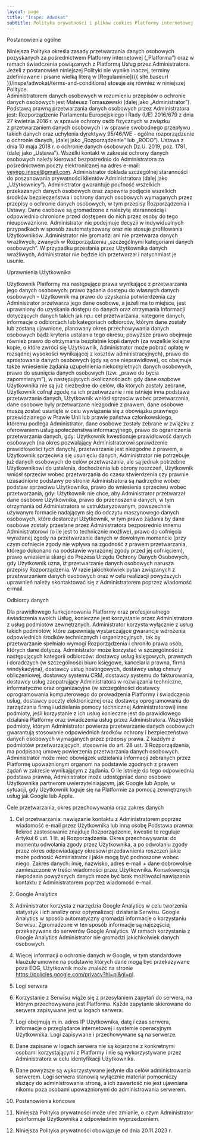 ```yaml
---
layout: page
title: "Inspe: Adwokat"
subtitle: Polityka prywatności i plików cookies Platformy internetowej Inspe (dalej jako „Polityka”)
---
```


Postanowienia ogólne

Niniejsza Polityka określa zasady przetwarzania danych osobowych pozyskanych za pośrednictwem Platformy internetowej („Platforma”) oraz w ramach świadczenia powiązanych z Platformą Usług przez Administratora. Jeżeli z postanowień niniejszej Polityki nie wynika inaczej, terminy zdefiniowane i pisane wielką literą w [Regulaminie]({{ site.baseurl }}/inspe/adwokat/terms-and-conditions) stosuje się również w niniejszej Polityce.  
Administratorem danych osobowych w rozumieniu przepisów o ochronie danych osobowych jest Mateusz Tomaszewski (dalej jako „Administrator”).
Podstawą prawną przetwarzania danych osobowych przez Administratora jest:
Rozporządzenie Parlamentu Europejskiego i Rady (UE) 2016/679 z dnia 27 kwietnia 2016 r. w sprawie ochrony osób fizycznych w związku z przetwarzaniem danych osobowych i w sprawie swobodnego przepływu takich danych oraz uchylenia dyrektywy 95/46/WE - ogólne rozporządzenie o ochronie danych, (dalej jako „Rozporządzenie” lub „RODO”). 
Ustawa z dnia 10 maja 2018 r. o ochronie danych osobowych Dz.U. 2019, poz. 1781, (dalej jako „Ustawa”).
Wszelki kontakt w zakresie ochrony danych osobowych należy kierować bezpośrednio do Administratora za pośrednictwem poczty elektronicznej na adres e-mail: yeyego.inspe@gmail.com.
Administrator dokłada szczególnej staranności do poszanowania prywatności klientów Administratora (dalej jako „Użytkownicy”). Administrator gwarantuje poufność wszelkich przekazanych danych osobowych oraz zapewnia podjęcie wszelkich środków bezpieczeństwa i ochrony danych osobowych wymaganych przez przepisy o ochronie danych osobowych, w tym przepisy Rozporządzenia i Ustawy. Dane osobowe są gromadzone z należytą starannością i odpowiednio chronione przed dostępem do nich przez osoby do tego nieupoważnione.
Administrator nie podejmuje decyzji w indywidualnych przypadkach w sposób zautomatyzowany oraz nie stosuje profilowania Użytkowników. Administrator nie gromadzi ani nie przetwarza danych wrażliwych, zwanych w Rozporządzeniu „szczególnymi kategoriami danych osobowych”. W przypadku przesłania przez Użytkownika danych wrażliwych, Administrator nie będzie ich przetwarzał i natychmiast je usunie. 

Uprawnienia Użytkownika

Użytkownik Platformy ma następujące prawa wynikające z przetwarzania jego danych osobowych:
prawo żądania dostępu do własnych danych osobowych – Użytkownik ma prawo do uzyskania potwierdzenia czy Administrator przetwarza jego dane osobowe, a jeżeli ma to miejsce, jest uprawniony do uzyskania dostępu do danych oraz otrzymania informacji dotyczących danych takich jak np.: cel przetwarzania, kategorie danych, informacje o odbiorcach lub kategoriach odbiorców, którym dane zostały lub zostaną ujawnione, planowany okres przechowywania danych osobowych bądź kryteria ustalania tego okresu; powyższe prawo obejmuje również prawo do otrzymania bezpłatnie kopii danych (za wszelkie kolejne kopie, o które zwróci się Użytkownik, Administrator może pobrać opłatę w rozsądnej wysokości wynikającej z kosztów administracyjnych),
prawo do sprostowania danych osobowych (gdy są one nieprawidłowe), co obejmuje także wniesienie żądania uzupełnienia niekompletnych danych osobowych,
prawo do usunięcia danych osobowych (tzw. „prawo do bycia zapomnianym”), w następujących okolicznościach: gdy dane osobowe Użytkownika nie są już niezbędne do celów, dla których zostały zebrane, Użytkownik cofnął zgodę na ich przetwarzanie i nie istnieje inna podstawa przetwarzania danych, Użytkownik wniósł sprzeciw wobec przetwarzania, dane osobowe były przetwarzane niezgodnie z prawem, dane osobowe muszą zostać usunięte w celu wywiązania się z obowiązku prawnego przewidzianego w Prawie Unii lub prawie państwa członkowskiego, któremu podlega Administrator, dane osobowe zostały zebrane w związku z oferowaniem usług społeczeństwa informacyjnego,
prawo do ograniczenia przetwarzania danych, gdy: Użytkownik kwestionuje prawidłowość danych osobowych (na okres pozwalający Administratorowi sprawdzenie prawidłowości tych danych), przetwarzanie jest niezgodne z prawem, a Użytkownik sprzeciwia się usunięciu danych, Administrator nie potrzebuje już danych osobowych do celów przetwarzania, ale są jednak potrzebne Użytkownikowi do ustalenia, dochodzenia lub obrony roszczeń, Użytkownik wniósł sprzeciw wobec przetwarzania do czasu stwierdzenia czy prawnie uzasadnione podstawy po stronie Administratora są nadrzędne wobec podstaw sprzeciwu Użytkownika,
prawo do wniesienia sprzeciwu wobec przetwarzania, gdy: Użytkownik nie chce, aby Administrator przetwarzał dane osobowe Użytkownika, 
prawo do przenoszenia danych, w tym otrzymania od Administratora w ustrukturyzowanym, powszechnie używanym formacie nadającym się do odczytu maszynowego danych osobowych, które dostarczył Użytkownik, w tym prawo żądania by dane osobowe zostały przesłane przez Administratora bezpośrednio innemu Administratorowi (o ile jest to technicznie możliwe),
prawo do cofnięcia wyrażanej zgody na przetwarzanie danych w dowolnym momencie (przy czym cofnięcie zgody nie wpływa na zgodność z prawem przetwarzania, którego dokonano na podstawie wyrażonej zgody przed jej cofnięciem),
prawo wniesienia skargi do Prezesa Urzędu Ochrony Danych Osobowych, gdy Użytkownik uzna, iż przetwarzanie danych osobowych narusza przepisy Rozporządzenia.
W razie jakichkolwiek pytań związanych z przetwarzaniem danych osobowych oraz w celu realizacji powyższych uprawnień należy skontaktować się z Administratorem poprzez wiadomość e-mail.

Odbiorcy danych

Dla prawidłowego funkcjonowania Platformy oraz profesjonalnego świadczenia swoich Usług, konieczne jest korzystanie przez Administratora z usług podmiotów zewnętrznych. Administrator korzysta wyłącznie z usług takich podmiotów, które zapewniają wystarczające gwarancje wdrożenia odpowiednich środków technicznych i organizacyjnych, tak by przetwarzanie spełniało wymogi Rozporządzenia i chroniło prawa osób, których dane dotyczą. 
Administrator może korzystać w szczególności z następujących kategorii odbiorców:
dostawcy usług księgowych, prawnych i doradczych (w szczególności biuro księgowe, kancelaria prawna, firma windykacyjna),
dostawcy usług hostingowych,
dostawcy usług chmury obliczeniowej,
dostawcy systemu CRM,
dostawcy systemu do fakturowania,
dostawcy usług zaopatrujący Administratora w rozwiązania techniczne, informatyczne oraz organizacyjne (w szczególności dostawcy oprogramowania komputerowego do prowadzenia Platformy i świadczenia usług, dostawcy poczty elektronicznej oraz dostawcy oprogramowania do zarządzania firmą i udzielania pomocy technicznej Administratorowi) 
inne podmioty, jeśli korzystanie z ich usług konieczne jest do prawidłowego działania Platformy oraz świadczenia usług przez Administratora.
Wszystkie podmioty, którym Administrator powierza przetwarzanie danych osobowych gwarantują stosowanie odpowiednich środków ochrony i bezpieczeństwa danych osobowych wymaganych przez przepisy prawa.
Z każdym z podmiotów przetwarzających, stosownie do art. 28 ust. 3 Rozporządzenia, ma podpisaną umowę powierzenia przetwarzania danych osobowych.
Administrator może mieć obowiązek udzielania informacji zebranych przez Platformę upoważnionym organom na podstawie zgodnych z prawem żądań w zakresie wynikającym z żądania.
O ile istnieje do tego odpowiednia podstawa prawna, Administrator może udostępniać dane osobowe Użytkownika partnerom uwierzytelniającym, jak Google lub Apple, w sytuacji, gdy Użytkownik loguje się na Platformie za pomocą zewnętrznych usług jak Google lub Apple. 

Cele przetwarzania, okres przechowywania oraz zakres danych


1. Cel przetwarzania: nawiązanie kontaktu z Administratorem poprzez wiadomość e-mail przez Użytkownika lub inną osobę 
Podstawa prawna: Ilekroć zastosowanie znajduje Rozporządzenie, kwestie te reguluje Artykuł 6 ust. 1 lit. a) Rozporządzenia.
Okres przechowywania: do momentu odwołania zgody przez Użytkownika, a po odwołaniu zgody przez okres odpowiadający okresowi przedawnienia roszczeń jakie może podnosić Administrator i jakie mogą być podnoszone wobec niego.
Zakres danych: imię, nazwisko, adres e-mail + dane dobrowolnie zamieszczone w treści wiadomości przez Użytkownika.
Konsekwencją niepodania powyższych danych może być brak możliwości nawiązania kontaktu z Administratorem poprzez wiadomość e-mail.



5. Google Analytics
1. Administrator korzysta z narzędzia Google Analytics w celu tworzenia statystyk i ich analizy oraz optymalizacji działania Serwisu. Google Analytics w sposób automatyczny gromadzi informacje o korzystaniu Serwisu. Zgromadzone w ten sposób informacje są najczęściej przekazywane do serwerów Google Analytics. W ramach korzystania z Google Analytics Administrator nie gromadzi jakichkolwiek danych osobowych.   
2. Więcej informacji o ochronie danych w Google, w tym standardowe klauzule umowne na podstawie których dane mogą być przekazywane poza EOG, Użytkownik może znaleźć na stronie https://policies.google.com/privacy?hl=pl&gl=pl.

6. Logi serwera
1. Korzystanie z Serwisu wiąże się z przesyłaniem zapytań do serwera, na którym przechowywana jest Platforma. Każde zapytanie skierowane do serwera zapisywane jest w logach serwera. 
2. Logi obejmują m.in. adres IP Użytkownika, datę i czas serwera, informacje o przeglądarce internetowej i systemie operacyjnym Użytkownika. Logi zapisywane i przechowywane są na serwerze. 
3. Dane zapisane w logach serwera nie są kojarzone z konkretnymi osobami korzystającymi z Platformy i nie są wykorzystywane przez Administratora w celu identyfikacji Użytkownika.
4. Dane powyższe są wykorzystywane jedynie dla celów administrowania serwerem. Logi serwera stanowią wyłącznie materiał pomocniczy służący do administrowania stroną, a ich zawartość nie jest ujawniana nikomu poza osobami upoważnionymi do administrowania serwerem. 

 7. Postanowienia końcowe
1. Niniejsza Polityka prywatności może ulec zmianie, o czym Administrator poinformuje Użytkownika z odpowiednim wyprzedzeniem. 
2. Niniejsza Polityka prywatności obowiązuje od dnia 20.11.2023 r.
